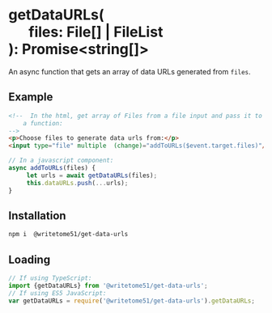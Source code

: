 # getDataURLs(<br>&nbsp;&nbsp;&nbsp;&nbsp;&nbsp;&nbsp;files: File[] | FileList<br>): Promise<string[]>

An async function that gets an array of data URLs generated from `files`.


## Example

```html
<!--  In the html, get array of Files from a file input and pass it to
    a function:  
-->
<p>Choose files to generate data urls from:</p>
<input type="file" multiple  (change)="addToURLs($event.target.files)"/>
```

```ts
// In a javascript component:
async addToURLs(files) {
     let urls = await getDataURLs(files);
     this.dataURLs.push(...urls);
}
```

## Installation

```bash
npm i  @writetome51/get-data-urls
```

## Loading
```ts
// If using TypeScript:
import {getDataURLs} from '@writetome51/get-data-urls';
// If using ES5 JavaScript:
var getDataURLs = require('@writetome51/get-data-urls').getDataURLs;
```
